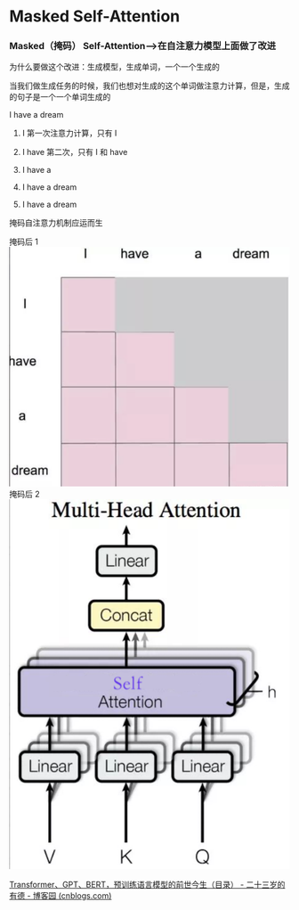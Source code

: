 # Masked Self-Attention

### Masked（掩码） Self-Attention-->在自注意力模型上面做了改进

为什么要做这个改进：生成模型，生成单词，一个一个生成的

当我们做生成任务的时候，我们也想对生成的这个单词做注意力计算，但是，生成的句子是一个一个单词生成的

I have a dream

1. I 第一次注意力计算，只有 I

2. I have 第二次，只有 I 和 have

3. I have a

4. I have a dream

5. I have a dream <eos>

掩码自注意力机制应运而生

掩码后 1
![](./img/06-1.png)
掩码后 2
![](./img/07-1.png)

[Transformer、GPT、BERT，预训练语言模型的前世今生（目录） - 二十三岁的有德 - 博客园 (cnblogs.com)](https://www.cnblogs.com/nickchen121/p/15105048.html)